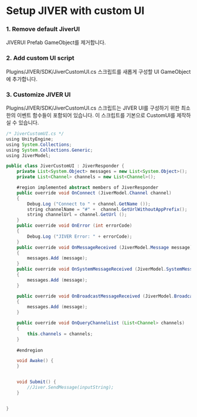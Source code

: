 Setup JIVER with custom UI
========================
### 1. Remove default JiverUI 
JIVERUI Prefab GameObject를 제거합니다.

### 2. Add custom UI script

Plugins/JIVER/SDK/JiverCustomUI.cs 스크립트를 새롭게 구성할 UI GameObject에 추가합니다.

### 3. Customize JIVER UI
Plugins/JIVER/SDK/JiverCustomUI.cs 스크립트는 JIVER UI를 구성하기 위한 최소한의 이벤트 함수들이 포함되어 있습니다.
이 스크립트를 기본으로 CustomUI를 제작하실 수 있습니다.

``` java
/* JiverCustomUI.cs */
using UnityEngine;
using System.Collections;
using System.Collections.Generic;
using JiverModel;

public class JiverCustomUI : JiverResponder {
    private List<System.Object> messages = new List<System.Object>();
    private List<Channel> channels = new List<Channel>();

    #region implemented abstract members of JiverResponder
    public override void OnConnect (JiverModel.Channel channel)
    {
        Debug.Log ("Connect to " + channel.GetName ());
        string channelName = "#" +  channel.GetUrlWithoutAppPrefix();
        string channelUrl = channel.GetUrl ();
    }
    public override void OnError (int errorCode)
    {
        Debug.Log ("JIVER Error: " + errorCode);
    }
    public override void OnMessageReceived (JiverModel.Message message)
    {
        messages.Add (message);
    }
    public override void OnSystemMessageReceived (JiverModel.SystemMessage message)
    {
        messages.Add (message);
    }

    public override void OnBroadcastMessageReceived (JiverModel.BroadcastMessage message)
    {
        messages.Add (message);
    }

    public override void OnQueryChannelList (List<Channel> channels)
    {
        this.channels = channels;
    }
    
    #endregion

    void Awake() {
    }


    void Submit() {
        //Jiver.SendMessage(inputString);
    }


}
```
